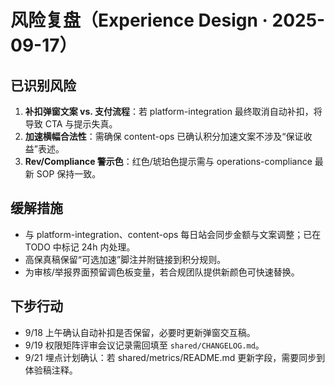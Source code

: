 # 风险复盘（Experience Design · 2025-09-17）

## 已识别风险
1. **补扣弹窗文案 vs. 支付流程**：若 platform-integration 最终取消自动补扣，将导致 CTA 与提示失真。
2. **加速横幅合法性**：需确保 content-ops 已确认积分加速文案不涉及“保证收益”表述。
3. **Rev/Compliance 警示色**：红色/琥珀色提示需与 operations-compliance 最新 SOP 保持一致。

## 缓解措施
- 与 platform-integration、content-ops 每日站会同步金额与文案调整；已在 TODO 中标记 24h 内处理。
- 高保真稿保留“可选加速”脚注并附链接到积分规则。
- 为审核/举报界面预留调色板变量，若合规团队提供新颜色可快速替换。

## 下步行动
- 9/18 上午确认自动补扣是否保留，必要时更新弹窗交互稿。
- 9/19 权限矩阵评审会议记录需回填至 `shared/CHANGELOG.md`。
- 9/21 埋点计划确认：若 shared/metrics/README.md 更新字段，需要同步到体验稿注释。

